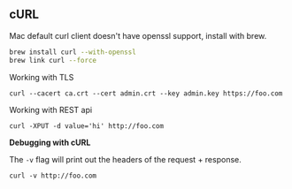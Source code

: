 ## cURL

Mac default curl client doesn't have openssl support, install with brew.

```sh
brew install curl --with-openssl
brew link curl --force
```

Working with TLS

```
curl --cacert ca.crt --cert admin.crt --key admin.key https://foo.com
```

Working with REST api

```
curl -XPUT -d value='hi' http://foo.com
```

**Debugging with cURL**

The `-v` flag will print out the headers of the request + response.

```
curl -v http://foo.com
```